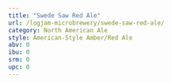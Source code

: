 ```yaml
---
title: "Swede Saw Red Ale"
url: /logjam-microbrewery/swede-saw-red-ale/
category: North American Ale
style: American-Style Amber/Red Ale
abv: 0
ibu: 0
srm: 0
upc: 0
---
```


